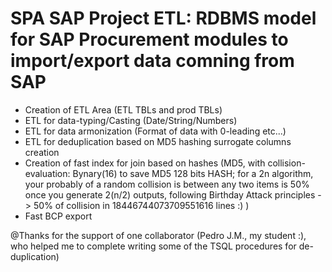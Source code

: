 # SPA SAP Project ETL: RDBMS model for SAP Procurement modules to import/export data comning from SAP
- Creation of ETL Area (ETL TBLs and prod TBLs)
- ETL for data-typing/Casting (Date/String/Numbers)
- ETL for data armonization (Format of data with 0-leading etc...)
- ETL for deduplication based on MD5 hashing surrogate columns creation
- Creation of fast index for join based on hashes (MD5, with collision-evaluation: Bynary(16) to save MD5 128 bits HASH; for a 2n algorithm, your probably of a random collision is between any two items is 50% once you generate 2(n/2) outputs, following Birthday Attack principles -> 50% of collision in  18446744073709551616 lines :) )
- Fast BCP export

@Thanks for the support of one collaborator (Pedro J.M., my student :), who helped me to complete writing some of the TSQL procedures for de-duplication)


